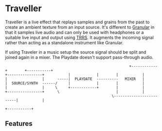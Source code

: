 # Traveller

Traveller is a live effect that replays samples and grains from the past to create an ambient texture from an input source. It's different to [Granular](https://orllewin.github.io/playdate/granular/) in that it samples live audio and can only be used with headphones or a suitable live input and output using [TRRS](https://help.play.date/hardware/supported-inputs/). It augments the incoming signal rather than acting as a standalone instrument like Granular.

If using Traveler in a music setup the source signal should be split and joined again in a mixer. The Playdate doesn't support pass-through audio.

```
														 +------------+        +-----------+
+----------------+           |            |        |           |
|                |      -----|  PLAYDATE  ----------   MIXER   |
|  SOURCE/SYNTH  ------/     |            |        |           |
|                |     \     +------------+        |           |
+----------------+      \                          |           |
												 \-------------------------|           |
																									 +-----------+
```

## Features


